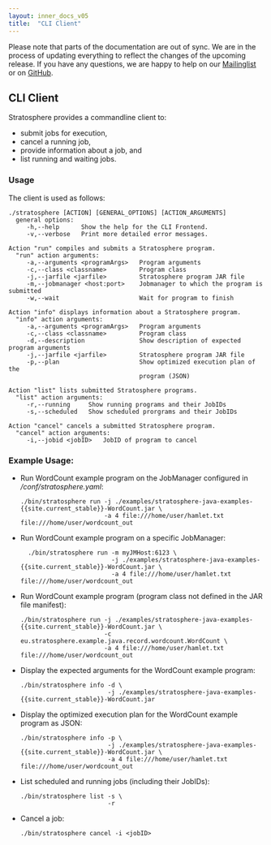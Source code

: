 ```yaml
---
layout: inner_docs_v05
title:  "CLI Client"
---
```


<div class="panel panel-default"><div class="panel-body">Please note that parts of the documentation are out of sync. We are in the process of updating everything to reflect the changes of the upcoming release. If you have any questions, we are happy to help on our <a href="{{site.baseurl}}/project/contact/">Mailinglist</a> or on <a href="https://github.com/stratosphere/stratosphere/issues">GitHub</a>.</div></div>

## CLI Client

Stratosphere provides a commandline client to:

- submit jobs for execution,
- cancel a running job,
- provide information about a job, and
- list running and waiting jobs.

### Usage

The client is used as follows:

```
./stratosphere [ACTION] [GENERAL_OPTIONS] [ACTION_ARGUMENTS]
  general options:
     -h,--help      Show the help for the CLI Frontend.
     -v,--verbose   Print more detailed error messages.

Action "run" compiles and submits a Stratosphere program.
  "run" action arguments:
     -a,--arguments <programArgs>   Program arguments
     -c,--class <classname>         Program class
     -j,--jarfile <jarfile>         Stratosphere program JAR file
     -m,--jobmanager <host:port>    Jobmanager to which the program is submitted
     -w,--wait                      Wait for program to finish

Action "info" displays information about a Stratosphere program.
  "info" action arguments:
     -a,--arguments <programArgs>   Program arguments
     -c,--class <classname>         Program class
     -d,--description               Show description of expected program arguments
     -j,--jarfile <jarfile>         Stratosphere program JAR file
     -p,--plan                      Show optimized execution plan of the
                                    program (JSON)

Action "list" lists submitted Stratosphere programs.
  "list" action arguments:
     -r,--running     Show running programs and their JobIDs
     -s,--scheduled   Show scheduled prorgrams and their JobIDs

Action "cancel" cancels a submitted Stratosphere program.
  "cancel" action arguments:
     -i,--jobid <jobID>   JobID of program to cancel
```

### Example Usage:

-   Run WordCount example program on the JobManager configured in */conf/stratosphere.yaml*:

        ./bin/stratosphere run -j ./examples/stratosphere-java-examples-{{site.current_stable}}-WordCount.jar \
                               -a 4 file:///home/user/hamlet.txt file:///home/user/wordcount_out

- Run WordCount example program on a specific JobManager:

        ./bin/stratosphere run -m myJMHost:6123 \
                               -j ./examples/stratosphere-java-examples-{{site.current_stable}}-WordCount.jar \
                               -a 4 file:///home/user/hamlet.txt file:///home/user/wordcount_out

-   Run WordCount example program (program class not defined in the JAR file manifest):

        ./bin/stratosphere run -j ./examples/stratosphere-java-examples-{{site.current_stable}}-WordCount.jar \
                               -c eu.stratosphere.example.java.record.wordcount.WordCount \
                               -a 4 file:///home/user/hamlet.txt file:///home/user/wordcount_out

-   Display the expected arguments for the WordCount example program:

        ./bin/stratosphere info -d \
                                -j ./examples/stratosphere-java-examples-{{site.current_stable}}-WordCount.jar

-   Display the optimized execution plan for the WordCount example program as JSON:

        ./bin/stratosphere info -p \
                                -j ./examples/stratosphere-java-examples-{{site.current_stable}}-WordCount.jar \
                                -a 4 file:///home/user/hamlet.txt file:///home/user/wordcount_out

-   List scheduled and running jobs (including their JobIDs):

        ./bin/stratosphere list -s \
                                -r

-   Cancel a job:

        ./bin/stratosphere cancel -i <jobID>
